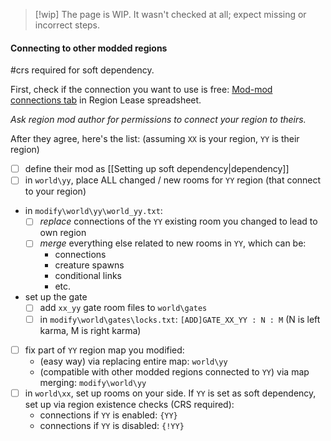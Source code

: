 > [!wip] The page is WIP.
> It wasn't checked at all; expect missing or incorrect steps.
#### Connecting to other modded regions
#crs required for soft dependency.

First, check if the connection you want to use is free: [Mod-mod connections tab](https://docs.google.com/spreadsheets/d/14wt42_ZalI5di8zpUFx3WvPWldC_L7SwIbgb_TxOpUk/edit?gid=758721855#gid=758721855) in Region Lease spreadsheet.

*Ask region mod author for permissions to connect your region to theirs.*

After they agree, here's the list:
(assuming `XX` is your region, `YY` is their region)
- [ ] define their mod as [[Setting up soft dependency|dependency]]
- [ ] in `world\yy`, place ALL changed / new rooms for `YY` region (that connect to your region)
- in `modify\world\yy\world_yy.txt`:
	- [ ] *replace* connections of the `YY` existing room you changed to lead to own region
	- [ ] *merge* everything else related to new rooms in `YY`, which can be:
		- connections
		- creature spawns
		- conditional links
		- etc.
- set up the gate
	- [ ] add `xx_yy` gate room files to `world\gates`
	- [ ] in `modify\world\gates\locks.txt`:
		`[ADD]GATE_XX_YY : N : M` (N is left karma, M is right karma)
- [ ] fix part of `YY` region map you modified:
	- (easy way) via replacing entire map: `world\yy`
	- (compatible with other modded regions connected to `YY`) via map merging: `modify\world\yy`
- [ ] in `world\xx`, set up rooms on your side.
	If `YY` is set as soft dependency, set up via region existence checks (CRS required):
	- connections if `YY` is enabled: `{YY}`
	- connections if `YY` is disabled: `{!YY}`